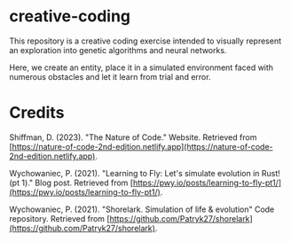 # creative-coding
This repository is a creative coding exercise intended to visually represent an exploration into genetic algorithms and neural networks.

Here, we create an entity, place it in a simulated environment faced with numerous obstacles and let it learn from trial and error.

# Credits
Shiffman, D. (2023). "The Nature of Code." Website. Retrieved from [https://nature-of-code-2nd-edition.netlify.app](https://nature-of-code-2nd-edition.netlify.app).

Wychowaniec, P. (2021). "Learning to Fly: Let's simulate evolution in Rust! (pt 1)." Blog post. Retrieved from [https://pwy.io/posts/learning-to-fly-pt1/](https://pwy.io/posts/learning-to-fly-pt1/).

Wychowaniec, P. (2021). "Shorelark. Simulation of life & evolution" Code repository. Retrieved from [https://github.com/Patryk27/shorelark](https://github.com/Patryk27/shorelark).
